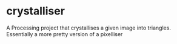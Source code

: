 # crystalliser
A Processing project that crystallises a given image into triangles. Essentially a more pretty version of a pixelliser 
